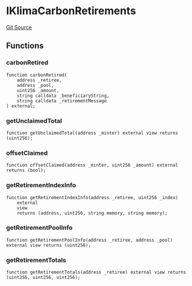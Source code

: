 # IKlimaCarbonRetirements
[Git Source](https://github.com/KlimaDAO/klimadao-solidity/blob/0daf6561853dcea28093c3f0ddf1098de21c5de2/src/infinity/interfaces/IKlimaCarbonRetirements.sol)


## Functions
### carbonRetired


```solidity
function carbonRetired(
    address _retiree,
    address _pool,
    uint256 _amount,
    string calldata _beneficiaryString,
    string calldata _retirementMessage
) external;
```

### getUnclaimedTotal


```solidity
function getUnclaimedTotal(address _minter) external view returns (uint256);
```

### offsetClaimed


```solidity
function offsetClaimed(address _minter, uint256 _amount) external returns (bool);
```

### getRetirementIndexInfo


```solidity
function getRetirementIndexInfo(address _retiree, uint256 _index)
    external
    view
    returns (address, uint256, string memory, string memory);
```

### getRetirementPoolInfo


```solidity
function getRetirementPoolInfo(address _retiree, address _pool) external view returns (uint256);
```

### getRetirementTotals


```solidity
function getRetirementTotals(address _retiree) external view returns (uint256, uint256, uint256);
```


